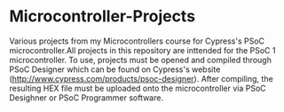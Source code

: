 # Microcontroller-Projects
Various projects from my Microcontrollers course for Cypress's PSoC microcontroller.All projects in this repository are inttended for the PSoC 1 microcontroller. To use, projects must be opened and compiled through PSoC Designer which can be found on Cypress's website (http://www.cypress.com/products/psoc-designer). After compiling, the resulting HEX file must be uploaded onto the microcontroller via PSoC Desighner or PSoC Programmer software. 
